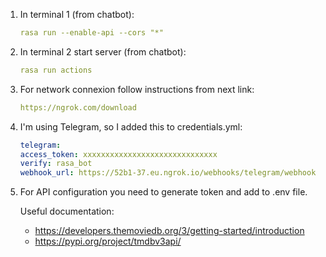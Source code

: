 1. In terminal 1 (from chatbot): 
    ````yml
    rasa run --enable-api --cors "*"
    ````
2. In terminal 2 start server (from chatbot): 
    ````yml
    rasa run actions
    ````
3. For network connexion follow instructions from next link:
   ````yml
   https://ngrok.com/download
   ````
4. I'm using Telegram, so I added this to credentials.yml: 
    ````yml
   telegram:
   access_token: xxxxxxxxxxxxxxxxxxxxxxxxxxxxxx
   verify: rasa_bot
   webhook_url: https://52b1-37.eu.ngrok.io/webhooks/telegram/webhook
    ````

5. For API configuration you need to generate token and add to .env file.

   Useful documentation:

   - https://developers.themoviedb.org/3/getting-started/introduction
   - https://pypi.org/project/tmdbv3api/